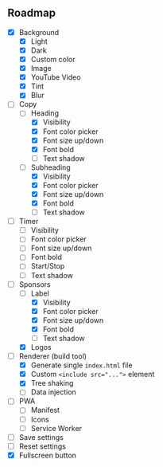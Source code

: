 ## Roadmap

- [x] Background
    - [x] Light
    - [x] Dark
    - [x] Custom color
    - [x] Image
    - [x] YouTube Video
    - [x] Tint
    - [x] Blur
- [ ] Copy
    - [ ] Heading
        - [x] Visibility
        - [x] Font color picker
        - [x] Font size up/down
        - [x] Font bold
        - [ ] Text shadow
    - [ ] Subheading
        - [x] Visibility
        - [x] Font color picker
        - [x] Font size up/down
        - [x] Font bold
        - [ ] Text shadow
- [ ] Timer
    - [ ] Visibility
    - [ ] Font color picker
    - [ ] Font size up/down
    - [ ] Font bold
    - [ ] Start/Stop
    - [ ] Text shadow
- [ ] Sponsors
    - [ ] Label
        - [x] Visibility
        - [x] Font color picker
        - [x] Font size up/down
        - [x] Font bold
        - [ ] Text shadow
    - [x] Logos
- [ ] Renderer (build tool)
    - [x] Generate single `index.html` file
    - [x] Custom `<include src="...">` element
    - [x] Tree shaking
    - [ ] Data injection
- [ ] PWA
    - [ ] Manifest
    - [ ] Icons
    - [ ] Service Worker
- [ ] Save settings
- [ ] Reset settings
- [x] Fullscreen button